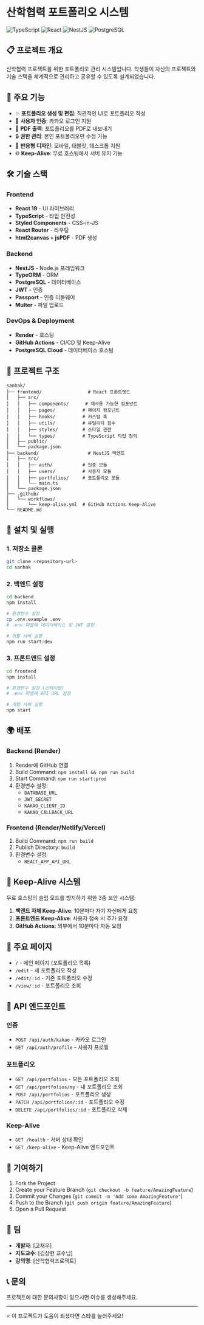 # 산학협력 포트폴리오 시스템

![TypeScript](https://img.shields.io/badge/TypeScript-007ACC?style=for-the-badge&logo=typescript&logoColor=white)
![React](https://img.shields.io/badge/React-20232A?style=for-the-badge&logo=react&logoColor=61DAFB)
![NestJS](https://img.shields.io/badge/NestJS-E0234E?style=for-the-badge&logo=nestjs&logoColor=white)
![PostgreSQL](https://img.shields.io/badge/PostgreSQL-316192?style=for-the-badge&logo=postgresql&logoColor=white)

## 📋 프로젝트 개요

산학협력 프로젝트를 위한 포트폴리오 관리 시스템입니다. 학생들이 자신의 프로젝트와 기술 스택을 체계적으로 관리하고 공유할 수 있도록 설계되었습니다.

## 🚀 주요 기능

- ✨ **포트폴리오 생성 및 편집**: 직관적인 UI로 포트폴리오 작성
- 👤 **사용자 인증**: 카카오 로그인 지원
- 📄 **PDF 출력**: 포트폴리오를 PDF로 내보내기
- 🔒 **권한 관리**: 본인 포트폴리오만 수정 가능
- 📱 **반응형 디자인**: 모바일, 태블릿, 데스크톱 지원
- 🌐 **Keep-Alive**: 무료 호스팅에서 서버 유지 기능

## 🛠️ 기술 스택

### Frontend

- **React 19** - UI 라이브러리
- **TypeScript** - 타입 안전성
- **Styled Components** - CSS-in-JS
- **React Router** - 라우팅
- **html2canvas + jsPDF** - PDF 생성

### Backend

- **NestJS** - Node.js 프레임워크
- **TypeORM** - ORM
- **PostgreSQL** - 데이터베이스
- **JWT** - 인증
- **Passport** - 인증 미들웨어
- **Multer** - 파일 업로드

### DevOps & Deployment

- **Render** - 호스팅
- **GitHub Actions** - CI/CD 및 Keep-Alive
- **PostgreSQL Cloud** - 데이터베이스 호스팅

## 📁 프로젝트 구조

```
sanhak/
├── frontend/                 # React 프론트엔드
│   ├── src/
│   │   ├── components/      # 재사용 가능한 컴포넌트
│   │   ├── pages/          # 페이지 컴포넌트
│   │   ├── hooks/          # 커스텀 훅
│   │   ├── utils/          # 유틸리티 함수
│   │   ├── styles/         # 스타일 관련
│   │   └── types/          # TypeScript 타입 정의
│   ├── public/
│   └── package.json
├── backend/                  # NestJS 백엔드
│   ├── src/
│   │   ├── auth/           # 인증 모듈
│   │   ├── users/          # 사용자 모듈
│   │   ├── portfolios/     # 포트폴리오 모듈
│   │   └── main.ts
│   └── package.json
├── .github/
│   └── workflows/
│       └── keep-alive.yml  # GitHub Actions Keep-Alive
└── README.md
```

## 🚦 설치 및 실행

### 1. 저장소 클론

```bash
git clone <repository-url>
cd sanhak
```

### 2. 백엔드 설정

```bash
cd backend
npm install

# 환경변수 설정
cp .env.example .env
# .env 파일에 데이터베이스 및 JWT 설정

# 개발 서버 실행
npm run start:dev
```

### 3. 프론트엔드 설정

```bash
cd frontend
npm install

# 환경변수 설정 (선택사항)
# .env 파일에 API URL 설정

# 개발 서버 실행
npm start
```

## 🌍 배포

### Backend (Render)

1. Render에 GitHub 연결
2. Build Command: `npm install && npm run build`
3. Start Command: `npm run start:prod`
4. 환경변수 설정:
   - `DATABASE_URL`
   - `JWT_SECRET`
   - `KAKAO_CLIENT_ID`
   - `KAKAO_CALLBACK_URL`

### Frontend (Render/Netlify/Vercel)

1. Build Command: `npm run build`
2. Publish Directory: `build`
3. 환경변수 설정:
   - `REACT_APP_API_URL`

## 🔧 Keep-Alive 시스템

무료 호스팅의 슬립 모드를 방지하기 위한 3중 보안 시스템:

1. **백엔드 자체 Keep-Alive**: 10분마다 자기 자신에게 요청
2. **프론트엔드 Keep-Alive**: 사용자 접속 시 추가 요청
3. **GitHub Actions**: 외부에서 10분마다 자동 요청

## 📱 주요 페이지

- `/` - 메인 페이지 (포트폴리오 목록)
- `/edit` - 새 포트폴리오 작성
- `/edit/:id` - 기존 포트폴리오 수정
- `/view/:id` - 포트폴리오 조회

## 🔑 API 엔드포인트

### 인증

- `POST /api/auth/kakao` - 카카오 로그인
- `GET /api/auth/profile` - 사용자 프로필

### 포트폴리오

- `GET /api/portfolios` - 모든 포트폴리오 조회
- `GET /api/portfolios/my` - 내 포트폴리오 조회
- `POST /api/portfolios` - 포트폴리오 생성
- `PATCH /api/portfolios/:id` - 포트폴리오 수정
- `DELETE /api/portfolios/:id` - 포트폴리오 삭제

### Keep-Alive

- `GET /health` - 서버 상태 확인
- `GET /keep-alive` - Keep-Alive 엔드포인트

## 🤝 기여하기

1. Fork the Project
2. Create your Feature Branch (`git checkout -b feature/AmazingFeature`)
3. Commit your Changes (`git commit -m 'Add some AmazingFeature'`)
4. Push to the Branch (`git push origin feature/AmazingFeature`)
5. Open a Pull Request

## 👥 팀

- **개발자**: [고재우]
- **지도교수**: [김상현 교수님]
- **강의명**: [산학협력프로젝트]

## 📞 문의

프로젝트에 대한 문의사항이 있으시면 이슈를 생성해주세요.

---

⭐ 이 프로젝트가 도움이 되셨다면 스타를 눌러주세요!
